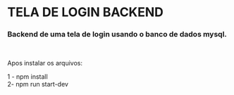 # TELA DE LOGIN BACKEND

### Backend de uma tela de login usando o banco de dados mysql.

<br/>

<p> Apos instalar os arquivos:<p>

1 - npm install <br/>
2- npm run start-dev